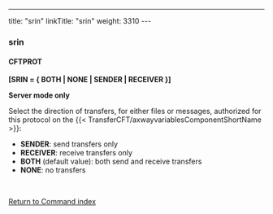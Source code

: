 ---
title: "srin"
linkTitle: "srin"
weight: 3310
---<span id="srin"></span>

### srin

#### CFTPROT

****[SRIN = { BOTH &#124; NONE &#124; SENDER &#124; RECEIVER
}]****

****Server mode only****

Select the direction of transfers, for either files or messages, authorized
for this protocol on the {{< TransferCFT/axwayvariablesComponentShortName  >}}:

- ****SENDER****: send transfers only
- ****RECEIVER****: receive transfers only
- ****BOTH**** (default value): both send and
    receive transfers
- ****NONE****: no transfers

 

[Return to Command index](../../)

